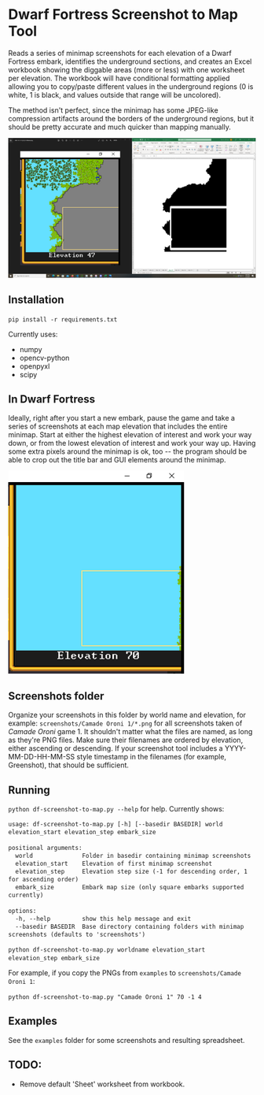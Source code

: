 # Dwarf Fortress Screenshot to Map Tool

Reads a series of minimap screenshots for each elevation of a Dwarf Fortress embark,
identifies the underground sections,
and creates an Excel workbook showing the diggable areas (more or less) with one worksheet per elevation.
The workbook will have conditional formatting applied allowing you to copy/paste different values in the underground regions
(0 is white, 1 is black, and values outside that range will be uncolored).

The method isn't perfect, since the minimap has some JPEG-like compression artifacts around the borders of the underground regions,
but it should be pretty accurate and much quicker than mapping manually.

[![Results: original minimap and one worksheet from an Excel workbook](result-thumbnail.png)](result.png])

## Installation

`pip install -r requirements.txt`

Currently uses:

- numpy
- opencv-python
- openpyxl
- scipy

## In Dwarf Fortress

Ideally, right after you start a new embark,
pause the game and take a series of screenshots at each map elevation that includes the entire minimap.
Start at either the highest elevation of interest and work your way down,
or from the lowest elevation of interest and work your way up.
Having some extra pixels around the minimap is ok, too --
the program should be able to crop out the title bar and GUI elements around the minimap.

![Camade Oroni minimap screenshot, elevation 70](examples/screenshots/Camade%20Oroni%201/2022-12-31%2019_24_37-Window.png)

## Screenshots folder

Organize your screenshots in this folder by world name and elevation, for example: `screenshots/Camade Oroni 1/*.png` for all screenshots taken of *Camade Oroni* game 1.
It shouldn't matter what the files are named, as long as they're PNG files.
Make sure their filenames are ordered by elevation, either ascending or descending.
If your screenshot tool includes a YYYY-MM-DD-HH-MM-SS style timestamp in the filenames (for example, Greenshot), that should be sufficient.

## Running

`python df-screenshot-to-map.py --help` for help. Currently shows:

```
usage: df-screenshot-to-map.py [-h] [--basedir BASEDIR] world elevation_start elevation_step embark_size

positional arguments:
  world              Folder in basedir containing minimap screenshots
  elevation_start    Elevation of first minimap screenshot
  elevation_step     Elevation step size (-1 for descending order, 1 for ascending order)
  embark_size        Embark map size (only square embarks supported currently)

options:
  -h, --help         show this help message and exit
  --basedir BASEDIR  Base directory containing folders with minimap screenshots (defaults to 'screenshots')
```

`python df-screenshot-to-map.py worldname elevation_start elevation_step embark_size`

For example, if you copy the PNGs from `examples` to `screenshots/Camade Oroni 1`:

`python df-screenshot-to-map.py "Camade Oroni 1" 70 -1 4`

## Examples

See the `examples` folder for some screenshots and resulting spreadsheet.

## TODO:

- Remove default 'Sheet' worksheet from workbook.
